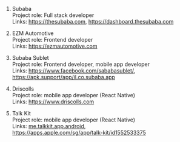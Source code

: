 1. Subaba<br/>
Project role: Full stack developer<br/>
Links: <a href="https://thesubaba.com">https://thesubaba.com</a>, <a href="https://dashboard.thesubaba.com">https://dashboard.thesubaba.com</a><br/>

2. EZM Automotive<br/>
Project role: Frontend developer<br/>
Links: <a href="https://ezmautomotive.com">https://ezmautomotive.com</a>

3. Subaba Sublet<br/>
Project role: Frontend developer, mobile app developer<br/>
Links: <a href="https://www.facebook.com/sababasublet/">https://www.facebook.com/sababasublet/</a>,<br/>
<a href="https://apk.support/app/il.co.subaba.app">https://apk.support/app/il.co.subaba.app</a>

4. Driscolls<br/>
Project role: mobile app developer (React Native)<br/>
Links: <a href="https://www.driscolls.com">https://www.driscolls.com</a>

5. Talk Kit<br/>
Project role: mobile app developer (React Native)<br/>
Links: <a href="https://play.google.com/store/apps/details?id=me.talkkit.app.android&hl=en&gl=US">me.talkkit.app.android</a>,<br/>
<a href="https://apps.apple.com/sg/app/talk-kit/id1552533375">https://apps.apple.com/sg/app/talk-kit/id1552533375</a>
